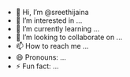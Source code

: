 - 👋 Hi, I’m @sreethijaina
- 👀 I’m interested in ...
- 🌱 I’m currently learning ...
- 💞️ I’m looking to collaborate on ...
- 📫 How to reach me ...
- 😄 Pronouns: ...
- ⚡ Fun fact: ...

<!---
sreethijaina/sreethijaina is a ✨ special ✨ repository because its `README.md` (this file) appears on your GitHub profile.
You can click the Preview link to take a look at your changes.
--->
